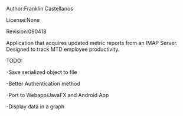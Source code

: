 Author:Franklin Castellanos

License:None

Revision:090418

Application that acquires updated metric reports from an IMAP Server.
Designed to track MTD employee productivity.

TODO:

-Save serialized object to file

-Better Authentication method

-Port to Webapp/JavaFX and Android App

-Display data in a graph
